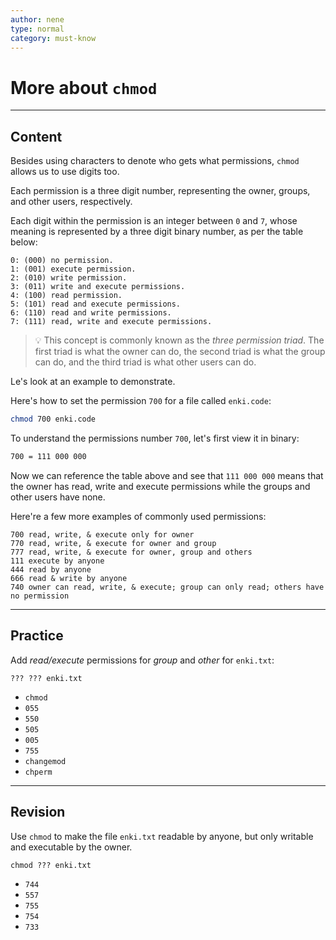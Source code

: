 ```yaml
---
author: nene
type: normal
category: must-know
---
```


# More about `chmod`


---

## Content

Besides using characters to denote who gets what permissions, `chmod` allows us to use digits too.

Each permission is a three digit number, representing the owner, groups, and other users, respectively. 

Each digit within the permission is an integer between `0` and `7`, whose meaning is represented by a three digit binary number, as per the table below:

```plain-text
0: (000) no permission.
1: (001) execute permission.
2: (010) write permission.
3: (011) write and execute permissions.
4: (100) read permission.
5: (101) read and execute permissions.
6: (110) read and write permissions.
7: (111) read, write and execute permissions.
```

> 💡 This concept is commonly known as the *three permission triad*. The first triad is what the owner can do, the second triad is what the group can do, and the third triad is what other users can do.

Le's look at an example to demonstrate. 

Here's how to set the permission `700` for a file called `enki.code`:

```sh
chmod 700 enki.code
```

To understand the permissions number `700`, let's first view it in binary:

```sh
700 = 111 000 000
```

Now we can reference the table above and see that `111 000 000` means that the owner has read, write and execute permissions while the groups and other users have none.

Here're a few more examples of commonly used permissions:

```plain-text
700	read, write, & execute only for owner
770	read, write, & execute for owner and group
777	read, write, & execute for owner, group and others
111	execute by anyone
444	read by anyone
666	read & write by anyone
740	owner can read, write, & execute; group can only read; others have no permission
```

---

## Practice

Add *read/execute* permissions for *group* and *other* for `enki.txt`: 

```plain-text
??? ??? enki.txt
```

- `chmod`
- `055`
- `550`
- `505`
- `005`
- `755`
- `changemod`
- `chperm`

---

## Revision

Use `chmod` to make the file `enki.txt` readable by anyone, but only writable and executable by the owner.

```plain-text
chmod ??? enki.txt
```

- `744`
- `557`
- `755`
- `754`
- `733`
